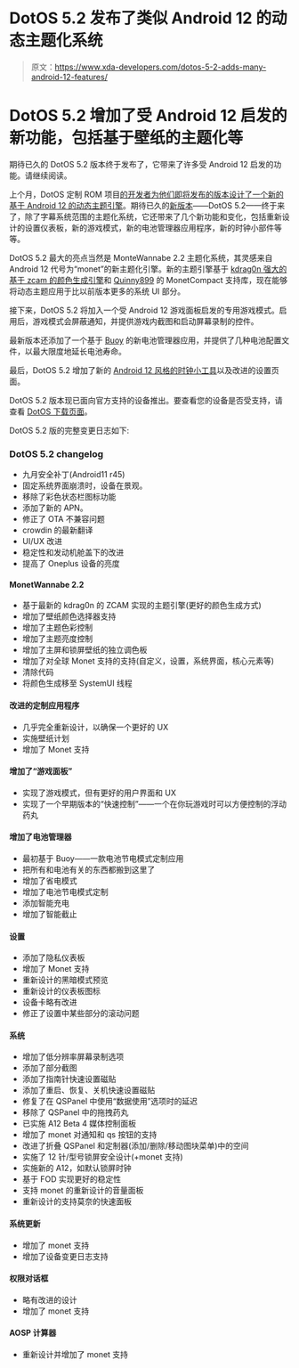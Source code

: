 # DotOS 5.2 发布了类似 Android 12 的动态主题化系统

> 原文：<https://www.xda-developers.com/dotos-5-2-adds-many-android-12-features/>

# DotOS 5.2 增加了受 Android 12 启发的新功能，包括基于壁纸的主题化等

期待已久的 DotOS 5.2 版本终于发布了，它带来了许多受 Android 12 启发的功能。请继续阅读。

上个月，DotOS 定制 ROM 项目[的开发者为他们即将发布的版本设计了一个新的基于 Android 12 的动态主题引擎](https://www.xda-developers.com/dotos-new-android-12-based-dynamic-theming/)。期待已久的[新版本](https://blog.droidontime.com/blog/september-release-2021)——DotOS 5.2——终于来了，除了字幕系统范围的主题化系统，它还带来了几个新功能和变化，包括重新设计的设置仪表板，新的游戏模式，新的电池管理器应用程序，新的时钟小部件等等。

DotOS 5.2 最大的亮点当然是 MonteWannabe 2.2 主题化系统，其灵感来自 Android 12 代号为“monet”的新主题化引擎。新的主题引擎基于 [kdrag0n 强大的基于 zcam 的颜色生成引擎](https://www.xda-developers.com/android-12-material-you-theming-system-recreated/)和 [Quinny899](https://forum.xda-developers.com/m/quinny899.3563640/) 的 MonetCompact 支持库，现在能够将动态主题应用于比以前版本更多的系统 UI 部分。

接下来，DotOS 5.2 将加入一个受 Android 12 游戏面板启发的专用游戏模式。启用后，游戏模式会屏蔽通知，并提供游戏内截图和启动屏幕录制的控件。

最新版本还添加了一个基于 [Buoy](https://github.com/tytydraco/Buoy) 的新电池管理器应用，并提供了几种电池配置文件，以最大限度地延长电池寿命。

最后，DotOS 5.2 增加了新的 [Android 12 风格的时钟小工具](https://www.xda-developers.com/android-12-beta-5-changelog/)以及改进的设置页面。

DotOS 5.2 版本现已面向官方支持的设备推出。要查看您的设备是否受支持，请查看 [DotOS 下载页面](https://droidontime.com/devices)。

DotOS 5.2 版的完整变更日志如下:

### DotOS 5.2 changelog

*   九月安全补丁(Android11 r45)
*   固定系统界面崩溃时，设备在景观。
*   移除了彩色状态栏图标功能
*   添加了新的 APN。
*   修正了 OTA 不兼容问题
*   crowdin 的最新翻译
*   UI/UX 改进
*   稳定性和发动机舱盖下的改进
*   提高了 Oneplus 设备的亮度

#### MonetWannabe 2.2

*   基于最新的 kdrag0n 的 ZCAM 实现的主题引擎(更好的颜色生成方式)
*   增加了壁纸颜色选择器支持
*   增加了主题色彩控制
*   增加了主题亮度控制
*   增加了主屏和锁屏壁纸的独立调色板
*   增加了对全球 Monet 支持的支持(自定义，设置，系统界面，核心元素等)
*   清除代码
*   将颜色生成移至 SystemUI 线程

#### 改进的定制应用程序

*   几乎完全重新设计，以确保一个更好的 UX
*   实施壁纸计划
*   增加了 Monet 支持

#### 增加了“游戏面板”

*   实现了游戏模式，但有更好的用户界面和 UX
*   实现了一个早期版本的“快速控制”——一个在你玩游戏时可以方便控制的浮动药丸

#### 增加了电池管理器

*   最初基于 Buoy——一款电池节电模式定制应用
*   把所有和电池有关的东西都搬到这里了
*   增加了省电模式
*   增加了电池节电模式定制
*   添加智能充电
*   增加了智能截止

#### 设置

*   添加了隐私仪表板
*   增加了 Monet 支持
*   重新设计的黑暗模式预览
*   重新设计的仪表板图标
*   设备卡略有改进
*   修正了设置中某些部分的滚动问题

#### 系统

*   增加了低分辨率屏幕录制选项
*   添加了部分截图
*   添加了指南针快速设置磁贴
*   添加了重启、恢复、关机快速设置磁贴
*   修复了在 QSPanel 中使用“数据使用”选项时的延迟
*   移除了 QSPanel 中的拖拽药丸
*   已实施 A12 Beta 4 媒体控制面板
*   增加了 monet 对通知和 qs 按钮的支持
*   改进了折叠 QSPanel 和定制器(添加/删除/移动图块菜单)中的空间
*   实施了 12 针/型号锁屏安全设计(+monet 支持)
*   实施新的 A12，如默认锁屏时钟
*   基于 FOD 实现更好的稳定性
*   支持 monet 的重新设计的音量面板
*   重新设计的支持莫奈的快速面板

#### 系统更新

*   增加了 monet 支持
*   增加了设备变更日志支持

#### 权限对话框

*   略有改进的设计
*   增加了 monet 支持

#### AOSP 计算器

*   重新设计并增加了 monet 支持